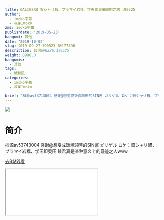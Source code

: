 ```yaml
---
title: GALIGERU 銀シャリ鰻、プラマイ岩橋、学天即奥田同期之旅 190525
author:
  - imoko字幕
  - 凉薯Imoko
zmz: imoko字幕
publishdate: '2019-05-25'
bangumi: 其他
date: '2019-10-02'
slug: 2019-09-27-190525-69177390
description: 其他&#8226;190525
weight: 8998.0
bangumis:
  - 其他
tags:
  - 鰻和弘
categories:
  - imoko字幕
  - 凉薯Imoko

brief: "档源av53743004 感谢@想变成饭塚领带的SIN酱 ガリゲル ロケ：銀シャリ鰻、プラマイ岩橋、学天即奥田 鳗君真是某种意义上的奇迹之人www"
---
```

![](https://raw.githubusercontent.com/tcgriffith/owaraisite/master/static/tmpimg/672cb0d148cc86377f6243f1eec6b6db5e14ef73.jpg.480.jpg)
# 简介  
档源av53743004 感谢@想变成饭塚领带的SIN酱
ガリゲル
ロケ：銀シャリ鰻、プラマイ岩橋、学天即奥田
鳗君真是某种意义上的奇迹之人www  

[去B站观看](https://www.bilibili.com/video/av69177390/)
<div class ="resp-container"><iframe class="testiframe" src="//player.bilibili.com/player.html?aid=69177390"", scrolling="no", allowfullscreen="true" > </iframe></div> 
